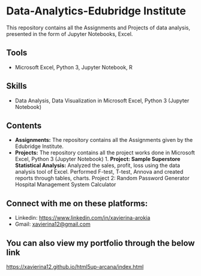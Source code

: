 # Data-Analytics-Edubridge Institute
This repository contains all the Assignments and Projects of data analysis, presented in the form of Jupyter Notebooks, Excel.

## Tools
* Microsoft Excel, Python 3, Jupyter Notebook, R

## Skills
* Data Analysis, Data Visualization in Microsoft Excel, Python 3 (Jupyter Notebook)

## Contents
* **Assignments:** The repository contains all the Assignments given by the Edubridge Institute. 
* **Projects:** The repository contains all the project works done in Microsoft Excel, Python 3 (Jupyter Notebook)
             1. **Project: Sample Superstore Statistical Analysis:**
Analyzed the sales, profit, loss using the data analysis tool of Excel. Performed F-test, T-test, Annova and created reports through tables, charts.
Project 2: Random Password Generator
Hospital Management System
Calculator


## Connect with me on these platforms:
* Linkedin:  https://www.linkedin.com/in/xavierina-arokia 
* Gmail: xavierina12@gmail.com 


## You can also view my portfolio through the below link
https://xavierina12.github.io/html5up-arcana/index.html

